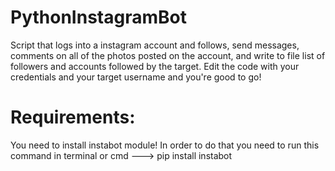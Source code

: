 # PythonInstagramBot

Script that logs into a instagram account and follows, send messages, comments on all of the photos posted on the account, and write to file list of followers and accounts followed by the target. Edit the code with your credentials and your target username and you're good to go!

# Requirements:

You need to install instabot module!
In order to do that you need to run this command in terminal or cmd ---> pip install instabot
